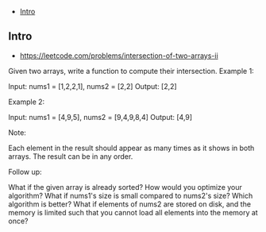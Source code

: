 - [Intro](#intro)

## Intro

- https://leetcode.com/problems/intersection-of-two-arrays-ii

Given two arrays, write a function to compute their intersection.
Example 1:

Input: nums1 = [1,2,2,1], nums2 = [2,2]
Output: [2,2]


Example 2:

Input: nums1 = [4,9,5], nums2 = [9,4,9,8,4]
Output: [4,9]

Note:

Each element in the result should appear as many times as it shows in both arrays.
The result can be in any order.

Follow up:

What if the given array is already sorted? How would you optimize your algorithm?
What if nums1's size is small compared to nums2's size? Which algorithm is better?
What if elements of nums2 are stored on disk, and the memory is limited such that you cannot load all elements into the memory at once?

